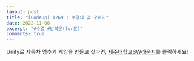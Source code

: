 ```yaml
---
layout: post
title: "[CodeUp] 1269 : 수열의 값 구하기"
date: 2022-11-06
excerpt: "#수열 #반복문(for문)"
comments: true
---
```


Unity로 자동차 멈추기 게임을 만들고 싶다면, [제주대학교SW라운지](https://www.youtube.com/watch?v=AZTFnGEHaLc)를 클릭하세요!
